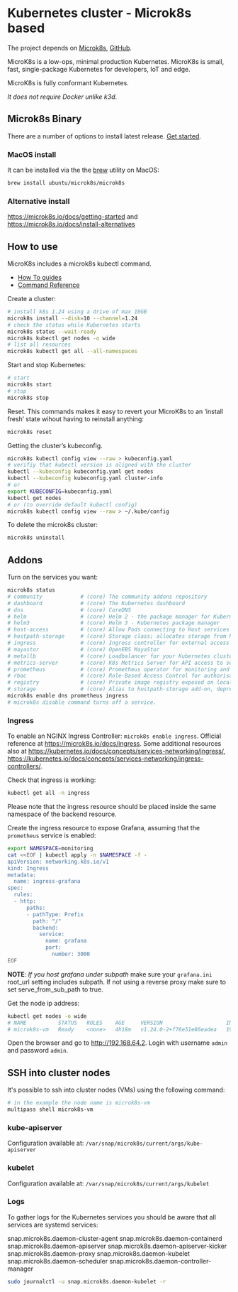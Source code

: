 # Kubernetes cluster - Microk8s based

The project depends on [Microk8s](https://microk8s.io), [GitHub](https://github.com/canonical/microk8s).

MicroK8s is a low-ops, minimal production Kubernetes. MicroK8s is small, fast, single-package Kubernetes for developers, IoT and edge.

MicroK8s is fully conformant Kubernetes.

*It does not require Docker unlike k3d*.

## Microk8s Binary

There are a number of options to install latest release. [Get started](https://microk8s.io/docs/getting-started).

### MacOS install

It can be installed via the the [brew](https://brew.sh/) utility on MacOS:

```bash
brew install ubuntu/microk8s/microk8s
```

### Alternative install

<https://microk8s.io/docs/getting-started> and <https://microk8s.io/docs/install-alternatives>

## How to use

MicroK8s includes a microk8s kubectl command.

- [How To guides](https://microk8s.io/docs/how-to)
- [Command Reference](https://microk8s.io/docs/command-reference)

Create a cluster:

```bash
# install k8s 1.24 using a drive of max 10GB
microk8s install --disk=10 --channel=1.24
# check the status while Kubernetes starts
microk8s status --wait-ready
microk8s kubectl get nodes -o wide
# list all resources
microk8s kubectl get all --all-namespaces
```

Start and stop Kubernetes:

```bash
# start
microk8s start
# stop
microk8s stop
```

Reset. This commands makes it easy to revert your MicroK8s to an ‘install fresh’ state wihout having to reinstall anything:

```bash
microk8s reset
```

Getting the cluster’s kubeconfig.

```bash
microk8s kubectl config view --raw > kubeconfig.yaml
# verifiy that kubectl version is aligned with the cluster
kubectl --kubeconfig kubeconfig.yaml get nodes
kubectl --kubeconfig kubeconfig.yaml cluster-info
# or
export KUBECONFIG=kubeconfig.yaml
kubectl get nodes
# or (to override default kubectl config)
microk8s kubectl config view --raw > ~/.kube/config
```

To delete the microk8s cluster:

```bash
microk8s uninstall
```

## Addons

Turn on the services you want:

```bash
microk8s status
# community            # (core) The community addons repository
# dashboard            # (core) The Kubernetes dashboard
# dns                  # (core) CoreDNS
# helm                 # (core) Helm 2 - the package manager for Kubernetes
# helm3                # (core) Helm 3 - Kubernetes package manager
# host-access          # (core) Allow Pods connecting to Host services smoothly
# hostpath-storage     # (core) Storage class; allocates storage from host directory
# ingress              # (core) Ingress controller for external access
# mayastor             # (core) OpenEBS MayaStor
# metallb              # (core) Loadbalancer for your Kubernetes cluster
# metrics-server       # (core) K8s Metrics Server for API access to service metrics
# prometheus           # (core) Prometheus operator for monitoring and logging
# rbac                 # (core) Role-Based Access Control for authorisation
# registry             # (core) Private image registry exposed on localhost:32000
# storage              # (core) Alias to hostpath-storage add-on, deprecated
microk8s enable dns prometheus ingress
# microk8s disable command turns off a service.
```

### Ingress

To enable an NGINX Ingress Controller: `microk8s enable ingress`. Official reference at <https://microk8s.io/docs/ingress>. Some additional resources also at <https://kubernetes.io/docs/concepts/services-networking/ingress/>, <https://kubernetes.io/docs/concepts/services-networking/ingress-controllers/>.

Check that ingress is working:

```bash
kubectl get all -n ingress
```

Please note that the ingress resource should be placed inside the same namespace of the backend resource.

Create the ingress resource to expose Grafana, assuming that the `prometheus` service is enabled:

```bash
export NAMESPACE=monitoring
cat <<EOF | kubectl apply -n $NAMESPACE -f -
apiVersion: networking.k8s.io/v1
kind: Ingress
metadata:
  name: ingress-grafana
spec:
  rules:
  - http:
      paths:
      - pathType: Prefix
        path: "/"
        backend:
          service:
            name: grafana
            port:
              number: 3000
EOF
```

**NOTE**: *If you host grafana under subpath* make sure your `grafana.ini` root_url setting includes subpath. If not using a reverse proxy make sure to set serve_from_sub_path to true.

Get the node ip address:

```bash
kubectl get nodes -o wide
# NAME          STATUS   ROLES    AGE     VERSION                    INTERNAL-IP    EXTERNAL-IP   OS-IMAGE             KERNEL-VERSION       CONTAINER-RUNTIME
# microk8s-vm   Ready    <none>   4h18m   v1.24.0-2+f76e51e86eadea   192.168.64.2   <none>        Ubuntu 18.04.6 LTS   4.15.0-177-generic   containerd://1.5.11
```

Open the browser and go to <http://192.168.64.2>. Login with username `admin` and password `admin`.

## SSH into cluster nodes

It's possible to ssh into cluster nodes (VMs) using the following command:

```bash
# in the example the node name is microk8s-vm
multipass shell microk8s-vm
```

### kube-apiserver

Configuration available at: `/var/snap/microk8s/current/args/kube-apiserver`

### kubelet

Configuration available at: `/var/snap/microk8s/current/args/kubelet`

### Logs

To gather logs for the Kubernetes services you should be aware that all services are systemd services:

snap.microk8s.daemon-cluster-agent
snap.microk8s.daemon-containerd
snap.microk8s.daemon-apiserver
snap.microk8s.daemon-apiserver-kicker
snap.microk8s.daemon-proxy
snap.microk8s.daemon-kubelet
snap.microk8s.daemon-scheduler
snap.microk8s.daemon-controller-manager

```bash
sudo journalctl -u snap.microk8s.daemon-kubelet -r
```
